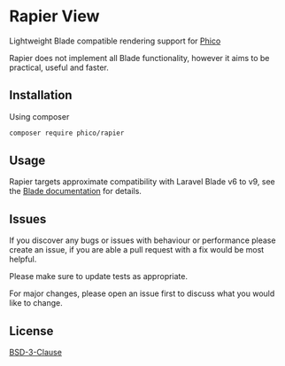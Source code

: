 # Rapier View

Lightweight Blade compatible rendering support for [Phico](https://github.com/phico-php/phico)

Rapier does not implement all Blade functionality, however it aims to be practical, useful and faster.

## Installation

Using composer

```sh
composer require phico/rapier
```

## Usage

Rapier targets approximate compatibility with Laravel Blade v6 to v9, see the [Blade documentation](https://laravel.com) for details.

## Issues

If you discover any bugs or issues with behaviour or performance please create an issue, if you are able a pull request with a fix would be most helpful.

Please make sure to update tests as appropriate.

For major changes, please open an issue first to discuss what you would like to change.

## License

[BSD-3-Clause](https://choosealicense.com/licenses/bsd-3-clause/)
